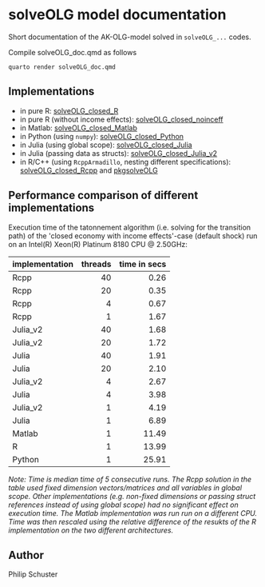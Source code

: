 # solveOLG model documentation
Short documentation of the AK-OLG-model solved in `solveOLG_...` codes.

Compile solveOLG_doc.qmd as follows
```
quarto render solveOLG_doc.qmd
```
## Implementations

- in pure R: [solveOLG_closed_R](https://github.com/solveCGE/solveOLG_closed_R)
- in pure R (without income effects): [solveOLG_closed_noinceff](https://github.com/solveCGE/solveOLG_closed_noinceff)
- in Matlab: [solveOLG_closed_Matlab](https://github.com/solveCGE/solveOLG_closed_Matlab)
- in Python (using `numpy`): [solveOLG_closed_Python](https://github.com/solveCGE/solveOLG_closed_Python)
- in Julia (using global scope): [solveOLG_closed_Julia](https://github.com/solveCGE/solveOLG_closed_Julia)
- in Julia (passing data as structs): [solveOLG_closed_Julia_v2](https://github.com/solveCGE/solveOLG_closed_Julia_v2)
- in R/C++ (using `RcppArmadillo`, nesting different specifications): [solveOLG_closed_Rcpp](https://github.com/solveCGE/solveOLG_closed_Rcpp) and [pkgsolveOLG](https://github.com/solveCGE/pkgsolveOLG)


## Performance comparison of different implementations

Execution time of the tatonnement algorithm (i.e. solving for the transition path) of the 'closed economy with income effects'-case (default shock) run on an Intel(R) Xeon(R) Platinum 8180 CPU @ 2.50GHz:

| implementation       | threads | time in secs  |
| :------ | ------: | -----: |
| Rcpp           | 40      | 0.26  |
| Rcpp           | 20      | 0.35  |
| Rcpp           | 4       | 0.67  |
| Rcpp           | 1       | 1.67  |
| Julia_v2       | 40      | 1.68  |
| Julia_v2       | 20      | 1.72  |
| Julia          | 40      | 1.91  |
| Julia          | 20      | 2.10  |
| Julia_v2       | 4       | 2.67  |
| Julia          | 4       | 3.98  |
| Julia_v2       | 1       | 4.19  |
| Julia          | 1       | 6.89  |
| Matlab         | 1       | 11.49 |
| R              | 1       | 13.99 |
| Python         | 1       | 25.91 |

*Note: Time is median time of 5 consecutive runs. The Rcpp solution in the table used fixed dimension vectors/matrices and all variables in global scope. Other implementations (e.g. non-fixed dimensions or passing struct references instead of using global scope) had no significant effect on execution time. The Matlab implementation was run run on a different CPU. Time was then rescaled using the relative difference of the resukts of the R implementation on the two different architectures.*

## Author
Philip Schuster

